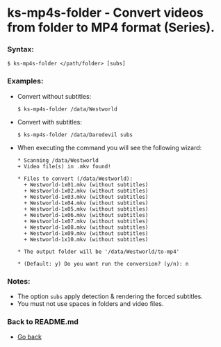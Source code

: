 ks-mp4s-folder - Convert videos from folder to MP4 format (Series).
===================================================================

### Syntax:

```shell
$ ks-mp4s-folder </path/folder> [subs]
```

### Examples:

  * Convert without subtitles:
  
    ```shell
    $ ks-mp4s-folder /data/Westworld
    ````
    
  * Convert with subtitles:

    ```shell
    $ ks-mp4s-folder /data/Daredevil subs
    ````
    
  * When executing the command you will see the following wizard:
  
    ```shell
    * Scanning /data/Westworld
    + Video file(s) in .mkv found!

    * Files to convert (/data/Westworld):
      + Westworld-1x01.mkv (without subtitles)
      + Westworld-1x02.mkv (without subtitles)
      + Westworld-1x03.mkv (without subtitles)
      + Westworld-1x04.mkv (without subtitles)
      + Westworld-1x05.mkv (without subtitles)
      + Westworld-1x06.mkv (without subtitles)
      + Westworld-1x07.mkv (without subtitles)
      + Westworld-1x08.mkv (without subtitles)
      + Westworld-1x09.mkv (without subtitles)
      + Westworld-1x10.mkv (without subtitles)

    * The output folder will be '/data/Westworld/to-mp4'

    * (Default: y) Do you want run the conversion? (y/n): n
    ````
    
### Notes:

  * The option `subs` apply detection & rendering the forced subtitles.
  * You must not use spaces in folders and video files.
    
### Back to README.md
    
* [Go back](../README.md)
  
